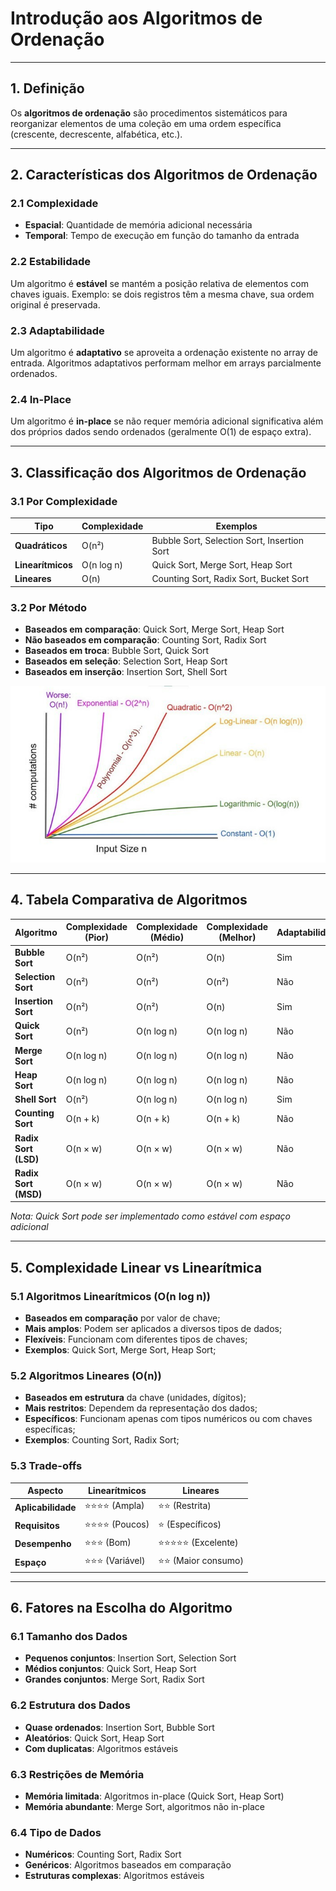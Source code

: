 # Introdução aos Algoritmos de Ordenação

---

## 1. Definição

Os **algoritmos de ordenação** são procedimentos sistemáticos para reorganizar elementos de uma coleção em uma ordem específica (crescente, decrescente, alfabética, etc.).


---

## 2. Características dos Algoritmos de Ordenação

### 2.1 Complexidade
- **Espacial**: Quantidade de memória adicional necessária
- **Temporal**: Tempo de execução em função do tamanho da entrada

### 2.2 Estabilidade
Um algoritmo é **estável** se mantém a posição relativa de elementos com chaves iguais. Exemplo: se dois registros têm a mesma chave, sua ordem original é preservada.

### 2.3 Adaptabilidade
Um algoritmo é **adaptativo** se aproveita a ordenação existente no array de entrada. Algoritmos adaptativos performam melhor em arrays parcialmente ordenados.

### 2.4 In-Place
Um algoritmo é **in-place** se não requer memória adicional significativa além dos próprios dados sendo ordenados (geralmente O(1) de espaço extra).

---

## 3. Classificação dos Algoritmos de Ordenação

### 3.1 Por Complexidade
| Tipo | Complexidade | Exemplos |
|------|-------------|----------|
| **Quadráticos** | O(n²) | Bubble Sort, Selection Sort, Insertion Sort |
| **Linearítmicos** | O(n log n) | Quick Sort, Merge Sort, Heap Sort |
| **Lineares** | O(n) | Counting Sort, Radix Sort, Bucket Sort |

### 3.2 Por Método
- **Baseados em comparação**: Quick Sort, Merge Sort, Heap Sort
- **Não baseados em comparação**: Counting Sort, Radix Sort
- **Baseados em troca**: Bubble Sort, Quick Sort  
- **Baseados em seleção**: Selection Sort, Heap Sort
- **Baseados em inserção**: Insertion Sort, Shell Sort

![Complexidades](../../../assets/pngs/8.png)

---

## 4. Tabela Comparativa de Algoritmos

| Algoritmo | Complexidade (Pior) | Complexidade (Médio) | Complexidade (Melhor) | Adaptabilidade | Estabilidade | In-Place | Tipo |
|-----------|---------------------|----------------------|-----------------------|----------------|--------------|----------|------|
| **Bubble Sort** | O(n²) | O(n²) | O(n) | Sim | Sim | Sim | Comparação |
| **Selection Sort** | O(n²) | O(n²) | O(n²) | Não | Não | Sim | Comparação |
| **Insertion Sort** | O(n²) | O(n²) | O(n) | Sim | Sim | Sim | Comparação |
| **Quick Sort** | O(n²) | O(n log n) | O(n log n) | Não | Não* | Sim | Comparação |
| **Merge Sort** | O(n log n) | O(n log n) | O(n log n) | Não | Sim | Não | Comparação |
| **Heap Sort** | O(n log n) | O(n log n) | O(n log n) | Não | Não | Sim | Comparação |
| **Shell Sort** | O(n²) | O(n log n) | O(n log n) | Sim | Não | Sim | Comparação |
| **Counting Sort** | O(n + k) | O(n + k) | O(n + k) | Não | Sim | Não | Não-comparação |
| **Radix Sort (LSD)** | O(n × w) | O(n × w) | O(n × w) | Não | Sim | Não | Não-comparação |
| **Radix Sort (MSD)** | O(n × w) | O(n × w) | O(n × w) | Não | Sim | Não | Não-comparação |

*Nota: Quick Sort pode ser implementado como estável com espaço adicional*

---

## 5. Complexidade Linear vs Linearítmica

### 5.1 Algoritmos Linearítmicos (O(n log n))
- **Baseados em comparação** por valor de chave;
- **Mais amplos**: Podem ser aplicados a diversos tipos de dados;
- **Flexíveis**: Funcionam com diferentes tipos de chaves;
- **Exemplos**: Quick Sort, Merge Sort, Heap Sort;

### 5.2 Algoritmos Lineares (O(n))
- **Baseados em estrutura** da chave (unidades, dígitos);
- **Mais restritos**: Dependem da representação dos dados;
- **Específicos**: Funcionam apenas com tipos numéricos ou com chaves específicas;
- **Exemplos**: Counting Sort, Radix Sort;

### 5.3 Trade-offs
| Aspecto | Linearítmicos | Lineares |
|---------|---------------|----------|
| **Aplicabilidade** | ⭐⭐⭐⭐ (Ampla) | ⭐⭐ (Restrita) |
| **Requisitos** | ⭐⭐⭐⭐ (Poucos) | ⭐ (Específicos) |
| **Desempenho** | ⭐⭐⭐ (Bom) | ⭐⭐⭐⭐⭐ (Excelente) |
| **Espaço** | ⭐⭐⭐ (Variável) | ⭐⭐ (Maior consumo) |

---

## 6. Fatores na Escolha do Algoritmo

### 6.1 Tamanho dos Dados
- **Pequenos conjuntos**: Insertion Sort, Selection Sort
- **Médios conjuntos**: Quick Sort, Heap Sort  
- **Grandes conjuntos**: Merge Sort, Radix Sort

### 6.2 Estrutura dos Dados
- **Quase ordenados**: Insertion Sort, Bubble Sort
- **Aleatórios**: Quick Sort, Heap Sort
- **Com duplicatas**: Algoritmos estáveis

### 6.3 Restrições de Memória
- **Memória limitada**: Algoritmos in-place (Quick Sort, Heap Sort)
- **Memória abundante**: Merge Sort, algoritmos não in-place

### 6.4 Tipo de Dados
- **Numéricos**: Counting Sort, Radix Sort
- **Genéricos**: Algoritmos baseados em comparação
- **Estruturas complexas**: Algoritmos estáveis



